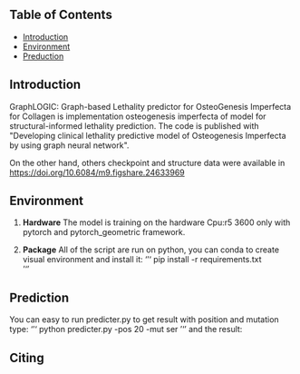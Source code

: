 ## Table of Contents

- [Introduction](#introduction)
- [Environment](#environment)
- [Preduction](#prediction)

## Introduction
GraphLOGIC: Graph-based Lethality predictor for OsteoGenesis Imperfecta for Collagen is implementation osteogenesis imperfecta of model for structural-informed lethality prediction. The code is published with "Developing clinical lethality predictive model of Osteogenesis Imperfecta by using graph neural network".

On the other hand, others checkpoint and structure data were available in https://doi.org/10.6084/m9.figshare.24633969

## Environment

1. **Hardware**
The model is training on the hardware Cpu:r5 3600 only with pytorch and pytorch_geometric framework.

2. **Package**
All of the script are run on python, you can conda to create visual environment and install it:
‘’‘
pip install -r requirements.txt  
’‘’

## Prediction

You can easy to run predicter.py to get result with position and mutation type:
‘’‘
python predicter.py -pos 20 -mut ser
’‘’
and the result:

## Citing

